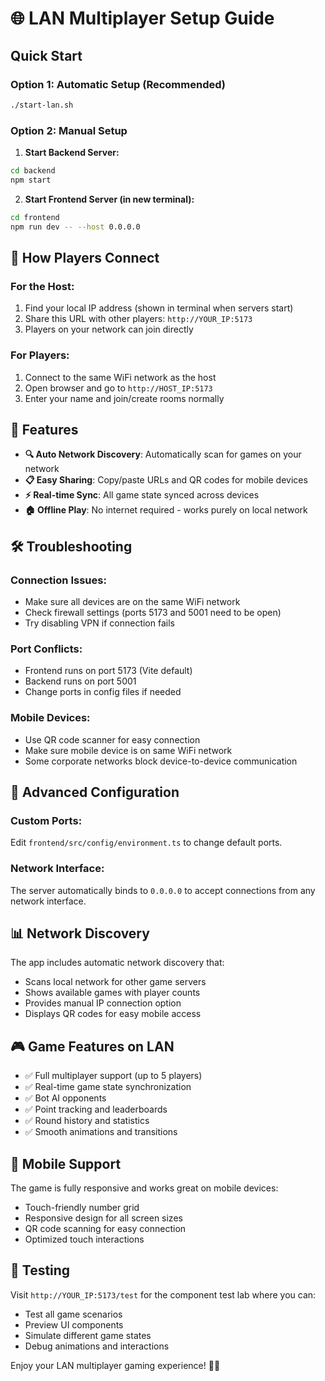 # 🌐 LAN Multiplayer Setup Guide

## Quick Start

### Option 1: Automatic Setup (Recommended)
```bash
./start-lan.sh
```

### Option 2: Manual Setup

1. **Start Backend Server:**
```bash
cd backend
npm start
```

2. **Start Frontend Server (in new terminal):**
```bash
cd frontend
npm run dev -- --host 0.0.0.0
```

## 🎯 How Players Connect

### For the Host:
1. Find your local IP address (shown in terminal when servers start)
2. Share this URL with other players: `http://YOUR_IP:5173`
3. Players on your network can join directly

### For Players:
1. Connect to the same WiFi network as the host
2. Open browser and go to `http://HOST_IP:5173`
3. Enter your name and join/create rooms normally

## 📱 Features

- **🔍 Auto Network Discovery**: Automatically scan for games on your network
- **📋 Easy Sharing**: Copy/paste URLs and QR codes for mobile devices
- **⚡ Real-time Sync**: All game state synced across devices
- **🏠 Offline Play**: No internet required - works purely on local network

## 🛠️ Troubleshooting

### Connection Issues:
- Make sure all devices are on the same WiFi network
- Check firewall settings (ports 5173 and 5001 need to be open)
- Try disabling VPN if connection fails

### Port Conflicts:
- Frontend runs on port 5173 (Vite default)
- Backend runs on port 5001
- Change ports in config files if needed

### Mobile Devices:
- Use QR code scanner for easy connection
- Make sure mobile device is on same WiFi network
- Some corporate networks block device-to-device communication

## 🔧 Advanced Configuration

### Custom Ports:
Edit `frontend/src/config/environment.ts` to change default ports.

### Network Interface:
The server automatically binds to `0.0.0.0` to accept connections from any network interface.

## 📊 Network Discovery

The app includes automatic network discovery that:
- Scans local network for other game servers
- Shows available games with player counts
- Provides manual IP connection option
- Displays QR codes for easy mobile access

## 🎮 Game Features on LAN

- ✅ Full multiplayer support (up to 5 players)
- ✅ Real-time game state synchronization  
- ✅ Bot AI opponents
- ✅ Point tracking and leaderboards
- ✅ Round history and statistics
- ✅ Smooth animations and transitions

## 📱 Mobile Support

The game is fully responsive and works great on mobile devices:
- Touch-friendly number grid
- Responsive design for all screen sizes
- QR code scanning for easy connection
- Optimized touch interactions

## 🧪 Testing

Visit `http://YOUR_IP:5173/test` for the component test lab where you can:
- Test all game scenarios
- Preview UI components
- Simulate different game states
- Debug animations and interactions

Enjoy your LAN multiplayer gaming experience! 🎯✨
